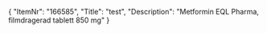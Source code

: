 {
  "ItemNr": "166585",
  "Title": "test",
  "Description": "Metformin EQL Pharma, filmdragerad tablett 850 mg"
}